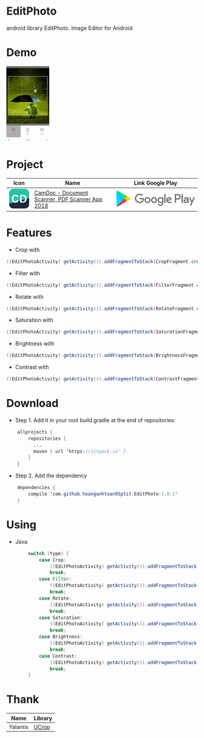 # EditPhoto

android library EditPhoto. Image Editor for Android

# Demo

[<img src="/store/Gif.gif">](https://play.google.com/store/apps/details?id=com.hoanganhtuan95ptit.camdoc_business) 

# Project


Icon | Name | Link Google Play
------------ | ------------ | -------------
[<img src="/store/ic_launcher.png">](https://play.google.com/store/apps/details?id=com.hoanganhtuan95ptit.camdoc_business) | [CamDoc - Document Scanner, PDF Scanner App 2018](https://play.google.com/store/apps/details?id=com.hoanganhtuan95ptit.camdoc_business) | [<img src="/store/Store.png">](https://play.google.com/store/apps/details?id=com.hoanganhtuan95ptit.camdoc_business)


# ️Features 
* Crop with 
```java
((EditPhotoActivity) getActivity()).addFragmentToStack(CropFragment.create(outputUrl, this));
```
* Filter with 
```java
((EditPhotoActivity) getActivity()).addFragmentToStack(FilterFragment.create(outputUrl, this));
```
* Rotate with 
```java
((EditPhotoActivity) getActivity()).addFragmentToStack(RotateFragment.create(outputUrl, this));
```
* Saturation with 
```java
((EditPhotoActivity) getActivity()).addFragmentToStack(SaturationFragment.create(outputUrl, this));
```
* Brightness with 
```java
((EditPhotoActivity) getActivity()).addFragmentToStack(BrightnessFragment.create(outputUrl, this));
```
* Contrast with 
```java
((EditPhotoActivity) getActivity()).addFragmentToStack(ContrastFragment.create(outputUrl, this));
```


# Download

* Step 1. Add it in your root build.gradle at the end of repositories:
```java
    allprojects {
        repositories {
          ...
          maven { url 'https://jitpack.io' }
        }
    }
```
* Step 2. Add the dependency
```java
    dependencies {
        compile 'com.github.hoanganhtuan95ptit:EditPhoto:1.0.1'
    }
```

# Using

* Java

```java
        switch (type) {
            case Crop:
                ((EditPhotoActivity) getActivity()).addFragmentToStack(CropFragment.create(outputUrl, this));
                break;
            case Filter:
                ((EditPhotoActivity) getActivity()).addFragmentToStack(FilterFragment.create(outputUrl, this));
                break;
            case Rotate:
                ((EditPhotoActivity) getActivity()).addFragmentToStack(RotateFragment.create(outputUrl, this));
                break;
            case Saturation:
                ((EditPhotoActivity) getActivity()).addFragmentToStack(SaturationFragment.create(outputUrl, this));
                break;
            case Brightness:
                ((EditPhotoActivity) getActivity()).addFragmentToStack(BrightnessFragment.create(outputUrl, this));
                break;
            case Contrast:
                ((EditPhotoActivity) getActivity()).addFragmentToStack(ContrastFragment.create(outputUrl, this));
                break;
        }
```
# Thank 

 Name | Library
------------ | -------------
Yalantis | [UCrop](https://github.com/Yalantis/uCrop) 
